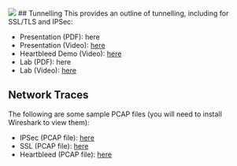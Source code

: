 <img src="https://github.com/billbuchanan/csn09112/blob/master/zadditional/top_csn09112.png"/>
## Tunnelling
 This provides an outline of tunnelling, including for SSL/TLS and IPSec:

* Presentation (PDF): here
* Presentation (Video): [here](https://youtu.be/JA9zfKtVwwE)
* Heartbleed Demo (Video): [here](https://youtu.be/A1Gu9qTvNzo)
* Lab (PDF): here
* Lab (Video): [here](https://youtu.be/a-gFpW78IQE)

## Network Traces

The following are some sample PCAP files (you will need to install Wireshark to view them):
 
* IPSec (PCAP file): [here](https://asecuritysite.com/log/ipsec.zip)
* SSL (PCAP file): [here](https://asecuritysite.com/log/ssl.zip)
* Heartbleed (PCAP file): [here](https://asecuritysite.com/log/heart.zip)


